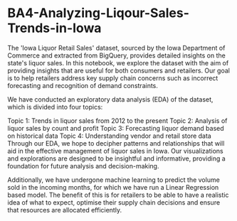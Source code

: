 # BA4-Analyzing-Liqour-Sales-Trends-in-Iowa





The 'Iowa Liquor Retail Sales' dataset, sourced by the Iowa Department of Commerce and extracted from BigQuery, provides detailed insights on the state's liquor sales. In this notebook, we explore the dataset with the aim of providing insights that are useful for both consumers and retailers. Our goal is to help retailers address key supply chain concerns such as incorrect forecasting and recognition of demand constraints.

We have conducted an exploratory data analysis (EDA) of the dataset, which is divided into four topics:

Topic 1: Trends in liquor sales from 2012 to the present
Topic 2: Analysis of liquor sales by count and profit
Topic 3: Forecasting liquor demand based on historical data
Topic 4: Understanding vendor and retail store data
Through our EDA, we hope to decipher patterns and relationships that will aid in the effective management of liquor sales in Iowa. Our visualizations and explorations are designed to be insightful and informative, providing a foundation for future analysis and decision-making.

Additionally, we have undergone machine learning to predict the volume sold in the incoming months, for which we have run a Linear Regression based model. The benefit of this is for retailers to be able to have a realistic idea of what to expect, optimise their supply chain decisions and ensure that resources are allocated efficiently.
